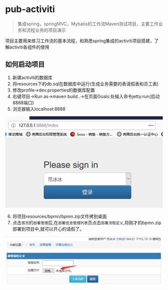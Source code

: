 # pub-activiti
> 集成spring，springMVC，Mybatis的工作流Maven测试项目，主要工作业务和流程业务的项目演示

 项目主要用来练习工作流的基本流程，和熟悉spring集成的activiti项目搭建，了解activiti各组件的使用

## 如何启动项目
1. 新建activiti的数据库
2. 将resources下的db.sql在数据库中运行(生成业务需要的表请假表和员工表)
3. 修改profile->dev.properties的数据库配置
4. 右键项目->Run as->maven build..->在页面Goals:处输入命令jetty:run(启动8888端口)
5. 浏览器输入localhost:8888

![首页](https://raw.githubusercontent.com/wangtaowtao/image/master/activiti/activiti-index.png)

6. 将项目resources/bpmn/bpmn.zip文件拷到桌面
7. 点击`首页`的`部署管理`后,在`部署信息管理列表`页点击`部署流程定义`,将刚才的bpmn.zip部署到项目中,就可以开心的请假了。

![部署](https://raw.githubusercontent.com/wangtaowtao/image/master/activiti/avtiviti-deployment.png)
